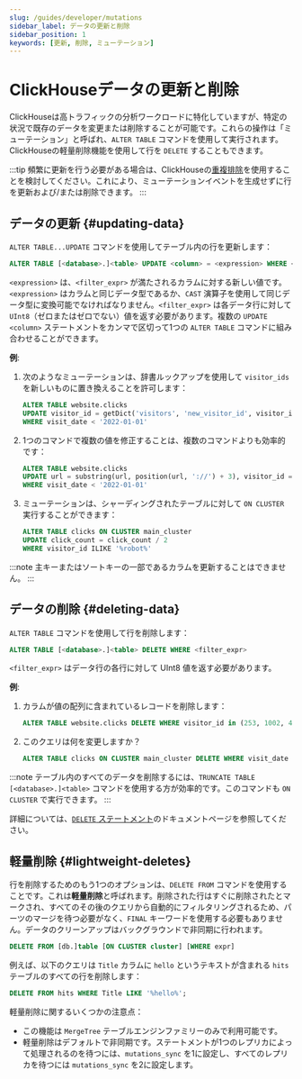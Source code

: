 ```yaml
---
slug: /guides/developer/mutations
sidebar_label: データの更新と削除
sidebar_position: 1
keywords: [更新, 削除, ミューテーション]
---
```


# ClickHouseデータの更新と削除

ClickHouseは高トラフィックの分析ワークロードに特化していますが、特定の状況で既存のデータを変更または削除することが可能です。これらの操作は「ミューテーション」と呼ばれ、`ALTER TABLE` コマンドを使用して実行されます。ClickHouseの軽量削除機能を使用して行を `DELETE` することもできます。

:::tip
頻繁に更新を行う必要がある場合は、ClickHouseの[重複排除](../developer/deduplication.md)を使用することを検討してください。これにより、ミューテーションイベントを生成せずに行を更新および/または削除できます。
:::

## データの更新 {#updating-data}

`ALTER TABLE...UPDATE` コマンドを使用してテーブル内の行を更新します：

```sql
ALTER TABLE [<database>.]<table> UPDATE <column> = <expression> WHERE <filter_expr>
```

`<expression>` は、`<filter_expr>` が満たされるカラムに対する新しい値です。`<expression>` はカラムと同じデータ型であるか、`CAST` 演算子を使用して同じデータ型に変換可能でなければなりません。`<filter_expr>` は各データ行に対して `UInt8`（ゼロまたはゼロでない）値を返す必要があります。複数の `UPDATE <column>` ステートメントをカンマで区切って1つの `ALTER TABLE` コマンドに組み合わせることができます。

**例**:

1. 次のようなミューテーションは、辞書ルックアップを使用して `visitor_ids` を新しいものに置き換えることを許可します：

     ```sql
     ALTER TABLE website.clicks
     UPDATE visitor_id = getDict('visitors', 'new_visitor_id', visitor_id)
     WHERE visit_date < '2022-01-01'
     ```

2. 1つのコマンドで複数の値を修正することは、複数のコマンドよりも効率的です：

     ```sql
     ALTER TABLE website.clicks
     UPDATE url = substring(url, position(url, '://') + 3), visitor_id = new_visit_id
     WHERE visit_date < '2022-01-01'
     ```

3. ミューテーションは、シャーディングされたテーブルに対して `ON CLUSTER` 実行することができます：

     ```sql
     ALTER TABLE clicks ON CLUSTER main_cluster
     UPDATE click_count = click_count / 2
     WHERE visitor_id ILIKE '%robot%'
     ```

:::note
主キーまたはソートキーの一部であるカラムを更新することはできません。
:::

## データの削除 {#deleting-data}

`ALTER TABLE` コマンドを使用して行を削除します：

```sql
ALTER TABLE [<database>.]<table> DELETE WHERE <filter_expr>
```

`<filter_expr>` はデータ行の各行に対して UInt8 値を返す必要があります。

**例**:

1. カラムが値の配列に含まれているレコードを削除します：
    ```sql
    ALTER TABLE website.clicks DELETE WHERE visitor_id in (253, 1002, 4277)
    ```

2. このクエリは何を変更しますか？
    ```sql
    ALTER TABLE clicks ON CLUSTER main_cluster DELETE WHERE visit_date < '2022-01-02 15:00:00' AND page_id = '573'
    ```

:::note
テーブル内のすべてのデータを削除するには、`TRUNCATE TABLE [<database>.]<table>` コマンドを使用する方が効率的です。このコマンドも `ON CLUSTER` で実行できます。
:::

詳細については、[`DELETE` ステートメント](/sql-reference/statements/delete.md)のドキュメントページを参照してください。

## 軽量削除 {#lightweight-deletes}

行を削除するためのもう1つのオプションは、`DELETE FROM` コマンドを使用することです。これは**軽量削除**と呼ばれます。削除された行はすぐに削除されたとマークされ、すべてのその後のクエリから自動的にフィルタリングされるため、パーツのマージを待つ必要がなく、`FINAL` キーワードを使用する必要もありません。データのクリーンアップはバックグラウンドで非同期に行われます。

``` sql
DELETE FROM [db.]table [ON CLUSTER cluster] [WHERE expr]
```

例えば、以下のクエリは `Title` カラムに `hello` というテキストが含まれる `hits` テーブルのすべての行を削除します：

```sql
DELETE FROM hits WHERE Title LIKE '%hello%';
```

軽量削除に関するいくつかの注意点：
- この機能は `MergeTree` テーブルエンジンファミリーのみで利用可能です。
- 軽量削除はデフォルトで非同期です。ステートメントが1つのレプリカによって処理されるのを待つには、`mutations_sync` を1に設定し、すべてのレプリカを待つには `mutations_sync` を2に設定します。

